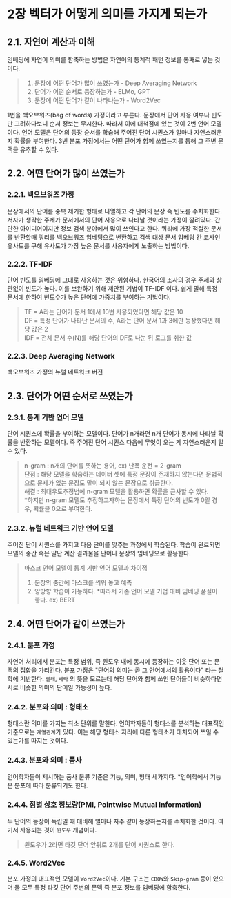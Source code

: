 # 2장 벡터가 어떻게 의미를 가지게 되는가
## 2.1. 자연어 계산과 이해
임베딩에 자연어 의미를 함축하는 방법은 자연어의 통계적 패턴 정보를 통째로 넣는 것이다.
> 1. 문장에 어떤 단어가 많이 쓰였는가 - Deep Averaging Network
> 2. 단어가 어떤 순서로 등장하는가 - ELMo, GPT
> 3. 문장에 어떤 단어가 같이 나타나는가 - Word2Vec

1번을 백오브워즈(bag of words) 가정이라고 부른다. 문장에서 단어 사용 여부나 빈도만 고려하다보니 순서 정보는 무시한다.
따라서 이에 대척점에 있는 것이 2번 언어 모델이다. 언어 모델은 단어의 등장 순서를 학습해 주어진 단어 시퀀스가 얼마나 자연스러운지 확률을 부여한다.
3번 분포 가정에서는 어떤 단어가 함께 쓰였는지를 통해 그 주변 문맥을 유추할 수 있다.

## 2.2. 어떤 단어가 많이 쓰였는가
### 2.2.1. 백오브워즈 가정
문장에서의 단어를 중복 제거한 형태로 나열하고 각 단어의 문장 속 빈도를 수치화한다. 저자가 생각한 주제가 문서에서의 단어 사용으로 나타날 것이라는 가정이 깔려있다.
간단한 아이디어이지만 정보 검색 분야에서 많이 쓰인다고 한다. 쿼리에 가장 적절한 문서를 반환할때 쿼리를 백오브워즈 임베딩으로 변환하고 검색 대상 문서 임베딩 간 코사인 유사도를 구해 유사도가 가장 높은 문서를 사용자에게 노출하는 방법이다. 

### 2.2.2. TF-IDF
단어 빈도를 임베딩에 그대로 사용하는 것은 위험하다. 한국어의 조사의 경우 주제와 상관없이 빈도가 높다. 이를 보완하기 위해 제안된 기법이 TF-IDF 이다.
쉽게 말해 특정 문서에 한하여 빈도수가 높은 단어에 가중치를 부여하는 기법이다. 
> TF = A라는 단어가 문서 1에서 10번 사용되었다면 해당 값은 10  
> DF = 특정 단어가 나타난 문서의 수, A라는 단어 문서 1과 3에만 등장했다면 해당 값은 2  
> IDF = 전체 문서 수(N)를 해당 단어의 DF로 나눈 뒤 로그를 취한 값

### 2.2.3. Deep Averaging Network
백오브워즈 가정의 뉴럴 네트워크 버전

## 2.3. 단어가 어떤 순서로 쓰였는가
### 2.3.1. 통계 기반 언어 모델
단어 시퀀스에 확률을 부여하는 모델이다. 단어가 n개라면 n개 단어가 동시에 나타날 확률을 반환하는 모델이다. 즉 주어진 단어 시퀀스 다음에 무엇이 오는 게 자연스러운지 알 수 있다. 
> n-gram : n개의 단어를 뜻하는 용어, ex) 난폭 운전 = 2-gram  
> 단점 : 해당 모델을 학습하는 데이터 셋에 특정 문장이 존재하지 않는다면 문법적으로 문제가 없는 문장도 말이 되지 않는 문장으로 취급한다.  
> 해결 : 최대우도추정법에 n-gram 모델을 활용하면 확률을 근사할 수 있다.  
> *하지만 n-gram 모델도 추정하고자하는 문장에서 특정 단어의 빈도가 0일 경우, 확률을 0으로 부여한다. 

### 2.3.2. 뉴럴 네트워크 기반 언어 모델
주어진 단어 시퀀스를 가지고 다음 단어를 맞추는 과정에서 학습된다. 학습이 완료되면 모델의 중간 혹은 말단 계산 결과물을 단어나 문장의 임베딩으로 활용한다. 
> 마스크 언어 모델이 통계 기반 언어 모델과 차이점
> 1. 문장의 중간에 마스크를 씌워 놓고 예측
> 2. 양방향 학습이 가능하다. 
> *따라서 기존 언어 모델 기법 대비 임베딩 품질이 좋다. ex) BERT

## 2.4. 어떤 단어가 같이 쓰였는가
### 2.4.1. 분포 가정
자연어 처리에서 분포는 특정 범위, 즉 윈도우 내에 동시에 등장하는 이웃 단어 또는 문맥의 집합을 가리킨다. 분포 가정은 "단어의 의미는 곧 그 언어에서의 활용이다" 라는 철학에 기반한다. `빨래`, `세탁` 의 뜻을 모르는데 해당 단어와 함께 쓰인 단어들이 비슷하다면 서로 비슷한 의미의 단어일 가능성이 높다.

### 2.4.2. 분포와 의미 : 형태소
형태소란 의미를 가지는 최소 단위를 말한다. 언어학자들이 형태소를 분석하는 대표적인 기준으로는 `계열관계`가 있다.
이는 해당 형태소 자리에 다른 형태소가 대치되어 쓰일 수 있는가를 따지는 것이다. 

### 2.4.3. 분포와 의미 : 품사
언어학자들이 제시하는 품사 분류 기준은 기능, 의미, 형태 세가지다. *언어학에서 기능은 분포에 따라 분류되기도 한다.

### 2.4.4. 점별 상호 정보량(PMI, Pointwise Mutual Information)
두 단어의 등장이 독립일 때 대비해 얼마나 자주 같이 등장하는지를 수치화한 것이다. 여기서 사용되는 것이 `윈도우` 개념이다.
> 윈도우가 2라면 타깃 단어 앞뒤로 2개를 단어 시퀀스로 한다.

### 2.4.5. Word2Vec
분포 가정의 대표적인 모델이 `Word2Vec`이다. 기본 구조는 `CBOW`와 `Skip-gram` 등이 있으며 둘 모두 특정 타깃 단어 주변의 문맥 즉 분포 정보를 임베딩에 함축한다.
